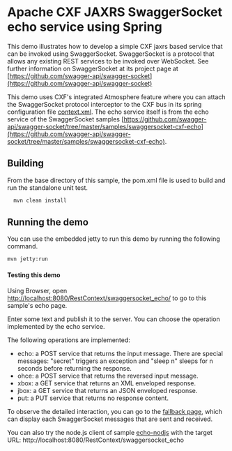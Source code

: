Apache CXF JAXRS SwaggerSocket echo service using Spring
=================================================

This demo illustrates how to develop a simple CXF jaxrs based
service that can be invoked using SwaggerSocket. SwaggerSocket is
a protocol that allows any existing REST services to be invoked
over WebSocket. See further information on SwaggerSocket at its
project page at
[https://github.com/swagger-api/swagger-socket](https://github.com/swagger-api/swagger-socket)

This demo uses CXF's integrated Atmosphere feature where you can attach
the SwaggerSocket protocol interceptor to the CXF bus in its spring configuration file [context.xml](src/main/webapp/WEB-INF/context.xml). The echo service itself is from the echo service of the SwaggerSocket samples [https://github.com/swagger-api/swagger-socket/tree/master/samples/swaggersocket-cxf-echo](https://github.com/swagger-api/swagger-socket/tree/master/samples/swaggersocket-cxf-echo).


Building
--------
From the base directory of this sample, the pom.xml file
is used to build and run the standalone unit test.

```bash
  mvn clean install
```

Running the demo
------------------------
You can use the embedded jetty to run this demo by running the following command.

```bash
mvn jetty:run
```

#### Testing this demo

Using Browser, open [http://localhost:8080/RestContext/swaggersocket_echo/](http://localhost:8080/RestContext/swaggersocket_echo/) to go to this sample's echo page.

Enter some text and publish it to the server. You can choose the operation implemented by the echo service.

The following operations are implemented:

* echo: a POST service that returns the input message. There are special messages: "secret" 
  triggers an exception and "sleep n" sleeps for n seconds before returning the response.
* ohce: a POST service that returns the reversed input message.
* xbox: a GET service that returns an XML enveloped response.
* jbox: a GET service that returns an JSON enveloped response.
* put: a PUT service that returns no response content.

To observe the detailed interaction, you can go to the [fallback page](http://localhost:8080/RestContext/swaggersocket_echo/fallback), which can display each SwaggerSocket messages that are sent and received.

You can also try the node.js client of sample [echo-nodjs](../echo-nodejs/README.md) with the target URL: http://localhost:8080/RestContext/swaggersocket_echo
